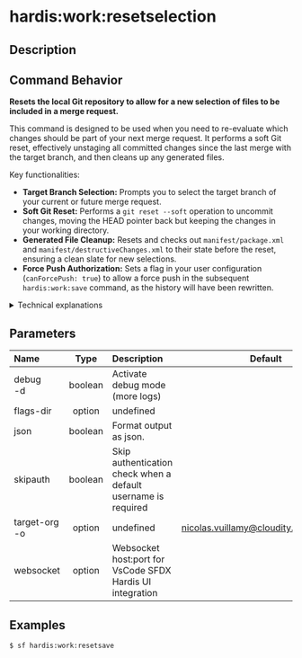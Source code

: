 <!-- This file has been generated with command 'sf hardis:doc:plugin:generate'. Please do not update it manually or it may be overwritten -->
# hardis:work:resetselection

## Description


## Command Behavior

**Resets the local Git repository to allow for a new selection of files to be included in a merge request.**

This command is designed to be used when you need to re-evaluate which changes should be part of your next merge request. It performs a soft Git reset, effectively unstaging all committed changes since the last merge with the target branch, and then cleans up any generated files.

Key functionalities:

- **Target Branch Selection:** Prompts you to select the target branch of your current or future merge request.
- **Soft Git Reset:** Performs a `git reset --soft` operation to uncommit changes, moving the HEAD pointer back but keeping the changes in your working directory.
- **Generated File Cleanup:** Resets and checks out `manifest/package.xml` and `manifest/destructiveChanges.xml` to their state before the reset, ensuring a clean slate for new selections.
- **Force Push Authorization:** Sets a flag in your user configuration (`canForcePush: true`) to allow a force push in the subsequent `hardis:work:save` command, as the history will have been rewritten.

<details>
<summary>Technical explanations</summary>

The command's technical implementation involves:

- **Git Integration:** Uses `simple-git` (`git()`) to interact with the Git repository:
  - `git().branch()`: Retrieves information about local and remote branches.
  - `git().log()`: Fetches the commit history to determine which commits to reset.
  - `git().reset()`: Performs the soft reset operation.
  - `git().checkout()`: Resets specific files (`package.xml`, `destructiveChanges.xml`) to their previous state.
  - `git().status()`: Displays the current status of the Git repository after the reset.
- **Interactive Prompts:** Uses the `prompts` library to confirm the reset operation with the user and to select the target branch.
- **Configuration Management:** Updates the user's configuration (`.sfdx-hardis.yml`) using `setConfig` to set the `canForcePush` flag.
- **Error Handling:** Includes a check to prevent resetting protected branches.
</details>


## Parameters

| Name              |  Type   | Description                                                   |                Default                 | Required | Options |
|:------------------|:-------:|:--------------------------------------------------------------|:--------------------------------------:|:--------:|:-------:|
| debug<br/>-d      | boolean | Activate debug mode (more logs)                               |                                        |          |         |
| flags-dir         | option  | undefined                                                     |                                        |          |         |
| json              | boolean | Format output as json.                                        |                                        |          |         |
| skipauth          | boolean | Skip authentication check when a default username is required |                                        |          |         |
| target-org<br/>-o | option  | undefined                                                     | nicolas.vuillamy@cloudity.com.playnico |          |         |
| websocket         | option  | Websocket host:port for VsCode SFDX Hardis UI integration     |                                        |          |         |

## Examples

```shell
$ sf hardis:work:resetsave
```


